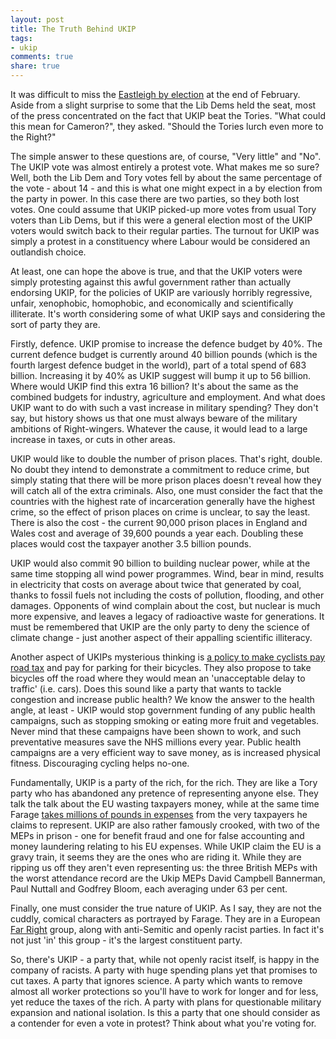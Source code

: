 ```yaml
---
layout: post
title: The Truth Behind UKIP
tags:
- ukip
comments: true
share: true
---
```


It was difficult to miss the <a href="http://www.guardian.co.uk/news/datablog/2013/mar/01/eastleigh-byelection-results-2013">Eastleigh by election</a> at the end of February. Aside from a slight surprise to some that the Lib Dems held the seat, most of the press concentrated on the fact that UKIP beat the Tories. "What could this mean for Cameron?", they asked. "Should the Tories lurch even more to the Right?"

The simple answer to these questions are, of course, "Very little" and "No". The UKIP vote was almost entirely a protest vote. What makes me so sure? Well, both the Lib Dem and Tory votes fell by about the same percentage of the vote - about 14 - and this is what one might expect in a by election from the party in power. In this case there are two parties, so they both lost votes. One could assume that UKIP picked-up more votes from usual Tory voters than Lib Dems, but if this were a general election most of the UKIP voters would switch back to their regular parties. The turnout for UKIP was simply a protest in a constituency where Labour would be considered an outlandish choice.

At least, one can hope the above is true, and that the UKIP voters were simply protesting against this awful government rather than actually endorsing UKIP, for the policies of UKIP are variously horribly regressive, unfair, xenophobic, homophobic, and economically and scientifically illiterate. It's worth considering some of what UKIP says and considering the sort of party they are.

Firstly, defence. UKIP promise to increase the defence budget by 40%. The current defence budget is currently around 40 billion pounds (which is the fourth largest defence budget in the world), part of a total spend of 683 billion. Increasing it by 40% as UKIP suggest will bump it up to 56 billion. Where would UKIP find this extra 16 billion? It's about the same as the combined budgets for industry, agriculture and employment. And what does UKIP want to do with such a vast increase in military spending? They don't say, but history shows us that one must always beware of the military ambitions of Right-wingers. Whatever the cause, it would lead to a large increase in taxes, or cuts in other areas.

UKIP would like to double the number of prison places. That's right, double. No doubt they intend to demonstrate a commitment to reduce crime, but simply stating that there will be more prison places doesn't reveal how they will catch all of the extra criminals. Also, one must consider the fact that the countries with the highest rate of incarceration generally have the highest crime, so the effect of prison places on crime is unclear, to say the least. There is also the cost - the current 90,000 prison places in England and Wales cost and average of 39,600 pounds a year each. Doubling these places would cost the taxpayer another 3.5 billion pounds.

UKIP would also commit 90 billion to building nuclear power, while at the same time stopping all wind power programmes. Wind, bear in mind, results in electricity that costs on average about twice that generated by coal, thanks to fossil fuels not including the costs of pollution, flooding, and other damages. Opponents of wind complain about the cost, but nuclear is much more expensive, and leaves a legacy of radioactive waste for generations. It must be remembered that UKIP are the only party to deny the science of climate change - just another aspect of their appalling scientific illiteracy.

Another aspect of UKIPs mysterious thinking is <a href="http://road.cc/content/forum/77338-ukip-policies-bikes">a policy to make cyclists pay road tax</a> and pay for parking for their bicycles. They also propose to take bicycles off the road where they would mean an 'unacceptable delay to traffic' (i.e. cars). Does this sound like a party that wants to tackle congestion and increase public health? We know the answer to the health angle, at least - UKIP would stop government funding of any public health campaigns, such as stopping smoking or eating more fruit and vegetables. Never mind that these campaigns have been shown to work, and such preventative measures save the NHS millions every year. Public health campaigns are a very efficient way to save money, as is increased physical fitness. Discouraging cycling helps no-one.

Fundamentally, UKIP is a party of the rich, for the rich. They are like a Tory party who has abandoned any pretence of representing anyone else. They talk the talk about the EU wasting taxpayers money, while at the same time Farage <a href="http://www.guardian.co.uk/politics/2009/may/24/mps-expenses-ukip-nigel-farage">takes millions of pounds in expenses</a> from the very taxpayers he claims to represent. UKIP are also rather famously crooked, with two of the MEPs in prison - one for benefit fraud and one for false accounting and money laundering relating to his EU expenses. While UKIP claim the EU is a gravy train, it seems they are the ones who are riding it. While they are ripping us off they aren't even representing us: the three British MEPs with the worst attendance record are the Ukip MEPs David Campbell Bannerman, Paul Nuttall and Godfrey Bloom, each averaging under 63 per cent.

Finally, one must consider the true nature of UKIP. As I say, they are not the cuddly, comical characters as portrayed by Farage. They are in a European <a href="http://www.euractiv.com/eu-elections/far-right-meps-form-group-europe-news-222083">Far Right</a> group, along with anti-Semitic and openly racist parties. In fact it's not just 'in' this group - it's the largest constituent party.

So, there's UKIP - a party that, while not openly racist itself, is happy in the company of racists. A party with huge spending plans yet that promises to cut taxes. A party that ignores science. A party which wants to remove almost all worker protections so you'll have to work for longer and for less, yet reduce the taxes of the rich. A party with plans for questionable military expansion and national isolation. Is this a party that one should consider as a contender for even a vote in protest? Think about what you're voting for.



